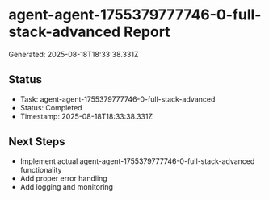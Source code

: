 # agent-agent-1755379777746-0-full-stack-advanced Report

Generated: 2025-08-18T18:33:38.331Z

## Status
- Task: agent-agent-1755379777746-0-full-stack-advanced
- Status: Completed
- Timestamp: 2025-08-18T18:33:38.331Z

## Next Steps
- Implement actual agent-agent-1755379777746-0-full-stack-advanced functionality
- Add proper error handling
- Add logging and monitoring
